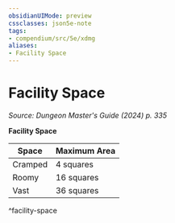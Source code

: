 ```yaml
---
obsidianUIMode: preview
cssclasses: json5e-note
tags:
- compendium/src/5e/xdmg
aliases:
- Facility Space
---
```

# Facility Space
*Source: Dungeon Master's Guide (2024) p. 335* 

**Facility Space**

| Space | Maximum Area |
|-------|--------------|
| Cramped | 4 squares |
| Roomy | 16 squares |
| Vast | 36 squares |
^facility-space